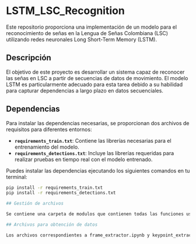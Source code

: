 # LSTM_LSC_Recognition

Este repositorio proporciona una implementación de un modelo para el reconocimiento de señas en la Lengua de Señas Colombiana (LSC) utilizando redes neuronales Long Short-Term Memory (LSTM).

## Descripción

El objetivo de este proyecto es desarrollar un sistema capaz de reconocer las señas en LSC a partir de secuencias de datos de movimiento. El modelo LSTM es particularmente adecuado para esta tarea debido a su habilidad para capturar dependencias a largo plazo en datos secuenciales.

## Dependencias

Para instalar las dependencias necesarias, se proporcionan dos archivos de requisitos para diferentes entornos:

- **`requirements_train.txt`**: Contiene las librerías necesarias para el entrenamiento del modelo.
- **`requirements_detections.txt`**: Incluye las librerías requeridas para realizar pruebas en tiempo real con el modelo entrenado.

Puedes instalar las dependencias ejecutando los siguientes comandos en tu terminal:

```bash
pip install -r requirements_train.txt
pip install -r requirements_detections.txt

## Gestión de archivos

Se contiene una carpeta de modulos que contienen todas las funciones usadas para ejecutar el código de detección en tiempo real; estos modulos reunen y ejecutan funciones de librerías como Opencv, Tensorflow y Mediapipe.

## Archivos para obtención de datos

Los archivos correspondientes a frame_extractor.ipynb y keypoint_extractor.ipynb son usados para generar el conjunto de datos para el entrenamiento de la red.
